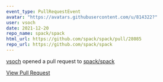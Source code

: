 ```yaml
---
event_type: PullRequestEvent
avatar: "https://avatars.githubusercontent.com/u/814322?"
user: vsoch
date: 2021-12-20
repo_name: spack/spack
html_url: https://github.com/spack/spack/pull/28085
repo_url: https://github.com/spack/spack
---
```


<a href='https://github.com/vsoch' target='_blank'>vsoch</a> opened a pull request to <a href='https://github.com/spack/spack' target='_blank'>spack/spack</a>

<a href='https://github.com/spack/spack/pull/28085' target='_blank'>View Pull Request</a>